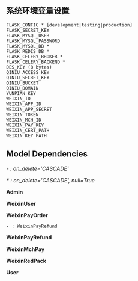 ## 系统环境变量设置

    FLASK_CONFIG * [development|testing|production]
    FLASK_SECRET_KEY
    FLASK_MYSQL_USER
    FLASK_MYSQL_PASSWORD
    FLASK_MYSQL_DB *
    FLASK_REDIS_DB *
    FLASK_CELERY_BROKER *
    FLASK_CELERY_BACKEND *
    DES_KEY (8 bytes)
    QINIU_ACCESS_KEY
    QINIU_SECRET_KEY
    QINIU_BUCKET
    QINIU_DOMAIN
    YUNPIAN_KEY
    WEIXIN_ID
    WEIXIN_APP_ID
    WEIXIN_APP_SECRET
    WEIXIN_TOKEN
    WEIXIN_MCH_ID
    WEIXIN_PAY_KEY
    WEIXIN_CERT_PATH
    WEIXIN_KEY_PATH

## Model Dependencies

_- : on_delete='CASCADE'_

_* : on_delete='CASCADE', null=True_

**Admin**

**WeixinUser**

**WeixinPayOrder**

    - : WeixinPayRefund

**WeixinPayRefund**

**WeixinMchPay**

**WeixinRedPack**

**User**

